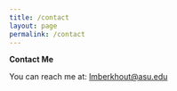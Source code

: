 ```yaml
---
title: /contact
layout: page
permalink: /contact
---
```


<p align="center">
  
  <b> Contact Me </b>
  
You can reach me at: lmberkhout@asu.edu
  
</p>


